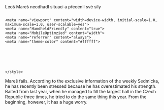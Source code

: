 
<html lang="cz">

<head>
	<meta http-equiv="Content-Type" content="text/html; charset=UTF-8">
Leoš Mareš neodhadl situaci a přecenil své síly

<p><img src="https://sedmicka.tyden.cz/obrazek/202003/5e72a002bbb59/crop-2039264-11-00-hlavni-frh-2673_800x540.jpg" alt="" /></p>
	<meta http-equiv="X-UA-Compatible" content="IE=edge,chrome=1">
	
	<meta name="viewport" content="width=device-width, initial-scale=1.0, maximum-scale=1.0, user-scalable=yes">
	<meta name="HandheldFriendly" content="true">
	<meta name="MobileOptimzied" content="width">
	<meta name="referrer" content="always">
	<meta name="theme-color" content="#ffffff">
	
	
	
	
	 
	
	</style>
</head>

<body>
	<p>Mare&scaron; fails. According to the exclusive information of the weekly Sedmicka, he has recently been stressed because he has overestimated his strength. Baited from last year, when he managed to fill the largest hall in the Czech Republic three times, he tried to do the same thing this year. From the beginning, however, it has a huge worry.</p>

</body>

</html>
